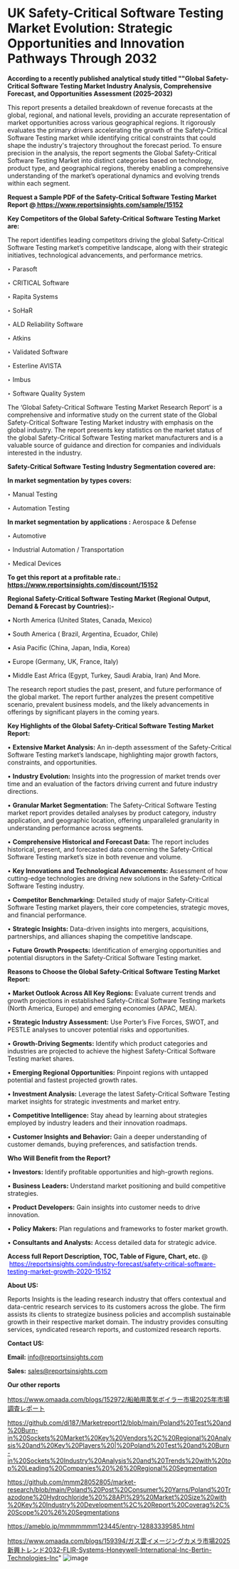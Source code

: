 # UK Safety-Critical Software Testing Market Evolution: Strategic Opportunities and Innovation Pathways Through 2032

<strong>According to a recently published analytical study titled ""Global Safety-Critical Software Testing Market Industry Analysis, Comprehensive Forecast, and Opportunities Assessment (2025–2032)</strong>

This report presents a detailed breakdown of revenue forecasts at the global, regional, and national levels, providing an accurate representation of market opportunities across various geographical regions. It rigorously evaluates the primary drivers accelerating the growth of the Safety-Critical Software Testing market while identifying critical constraints that could shape the industry's trajectory throughout the forecast period. To ensure precision in the analysis, the report segments the Global Safety-Critical Software Testing Market into distinct categories based on technology, product type, and geographical regions, thereby enabling a comprehensive understanding of the market’s operational dynamics and evolving trends within each segment.

<strong>Request a Sample PDF of the Safety-Critical Software Testing Market Report </strong><strong>@<a href=https://www.reportsinsights.com/sample/15152 style=color:#0000ff;> https://www.reportsinsights.com/sample/15152</a></strong></font>

<strong>Key Competitors of the Global Safety-Critical Software Testing Market are:</strong>

The report identifies leading competitors driving the global Safety-Critical Software Testing market’s competitive landscape, along with their strategic initiatives, technological advancements, and performance metrics.

‣ Parasoft

‣ CRITICAL Software

‣ Rapita Systems

‣ SoHaR

‣ ALD Reliability Software

‣ Atkins

‣ Validated Software

‣ Esterline AVISTA

‣ Imbus

‣ Software Quality System

The ‘Global Safety-Critical Software Testing Market Research Report’ is a comprehensive and informative study on the current state of the Global Safety-Critical Software Testing Market industry with emphasis on the global industry. The report presents key statistics on the market status of the global Safety-Critical Software Testing market manufacturers and is a valuable source of guidance and direction for companies and individuals interested in the industry.

<strong>Safety-Critical Software Testing Industry Segmentation covered are:</strong>

<strong>In market segmentation by types covers: </strong> 

‣ Manual Testing

‣ Automation Testing

<strong>In market segmentation by applications :</strong> 
Aerospace & Defense

‣ Automotive

‣ Industrial Automation / Transportation

‣ Medical Devices

<strong>To get this report at a profitable rate.: <a href=https://www.reportsinsights.com/discount/15152 style=color:#0000ff;>https://www.reportsinsights.com/discount/15152</a></strong></font>

<strong>Regional Safety-Critical Software Testing Market (Regional Output, Demand &amp; Forecast by Countries):-</strong>

• North America (United States, Canada, Mexico)

• South America ( Brazil, Argentina, Ecuador, Chile)

• Asia Pacific (China, Japan, India, Korea)

• Europe (Germany, UK, France, Italy)

• Middle East Africa (Egypt, Turkey, Saudi Arabia, Iran) And More.

The research report studies the past, present, and future performance of the global market. The report further analyzes the present competitive scenario, prevalent business models, and the likely advancements in offerings by significant players in the coming years.

<strong>Key Highlights of the Global Safety-Critical Software Testing Market Report:</strong>

• <strong>Extensive Market Analysis:</strong> An in-depth assessment of the Safety-Critical Software Testing market’s landscape, highlighting major growth factors, constraints, and opportunities.

• <strong>Industry Evolution:</strong> Insights into the progression of market trends over time and an evaluation of the factors driving current and future industry directions.

• <strong>Granular Market Segmentation:</strong> The Safety-Critical Software Testing market report provides detailed analyses by product category, industry application, and geographic location, offering unparalleled granularity in understanding performance across segments.

• <strong>Comprehensive Historical and Forecast Data:</strong> The report includes historical, present, and forecasted data concerning the Safety-Critical Software Testing market’s size in both revenue and volume.

• <strong>Key Innovations and Technological Advancements:</strong> Assessment of how cutting-edge technologies are driving new solutions in the Safety-Critical Software Testing industry.

• <strong>Competitor Benchmarking:</strong> Detailed study of major Safety-Critical Software Testing market players, their core competencies, strategic moves, and financial performance.

• <strong>Strategic Insights:</strong> Data-driven insights into mergers, acquisitions, partnerships, and alliances shaping the competitive landscape.

• <strong>Future Growth Prospects:</strong> Identification of emerging opportunities and potential disruptors in the Safety-Critical Software Testing market.

<strong>Reasons to Choose the Global Safety-Critical Software Testing Market Report:</strong>

• <strong>Market Outlook Across All Key Regions:</strong> Evaluate current trends and growth projections in established Safety-Critical Software Testing markets (North America, Europe) and emerging economies (APAC, MEA).

• <strong>Strategic Industry Assessment:</strong> Use Porter’s Five Forces, SWOT, and PESTLE analyses to uncover potential risks and opportunities.

• <strong>Growth-Driving Segments:</strong> Identify which product categories and industries are projected to achieve the highest Safety-Critical Software Testing market shares.

• <strong>Emerging Regional Opportunities:</strong> Pinpoint regions with untapped potential and fastest projected growth rates.

• <strong>Investment Analysis:</strong> Leverage the latest Safety-Critical Software Testing market insights for strategic investments and market entry.

• <strong>Competitive Intelligence:</strong> Stay ahead by learning about strategies employed by industry leaders and their innovation roadmaps.

• <strong>Customer Insights and Behavior:</strong> Gain a deeper understanding of customer demands, buying preferences, and satisfaction trends.

<strong>Who Will Benefit from the Report?</strong>

• <strong>Investors:</strong> Identify profitable opportunities and high-growth regions.

• <strong>Business Leaders:</strong> Understand market positioning and build competitive strategies.

• <strong>Product Developers:</strong> Gain insights into customer needs to drive innovation.

• <strong>Policy Makers:</strong> Plan regulations and frameworks to foster market growth.

• <strong>Consultants and Analysts:</strong> Access detailed data for strategic advice.
</ul>
<strong>Access full Report Description, TOC, Table of Figure, Chart, etc. </strong>@  <a href=https://reportsinsights.com/industry-forecast/safety-critical-software-testing-market-growth-2020-15152 style=color:#0000ff;>https://reportsinsights.com/industry-forecast/safety-critical-software-testing-market-growth-2020-15152</a></font>

<strong><strong>About US</strong>:</strong>

Reports Insights is the leading research industry that offers contextual and data-centric research services to its customers across the globe. The firm assists its clients to strategize business policies and accomplish sustainable growth in their respective market domain. The industry provides consulting services, syndicated research reports, and customized research reports.

<strong>Contact US:</strong>

<p class=""""><b>Email:</b> <a href=mailto:info@reportsinsights.com>info@reportsinsights.com</a></p>
<p class=""""><b>Sales:</b> <a href=mailto:sales@reportsinsights.com>sales@reportsinsights.com</a></p>

<strong>Our other reports</strong>

<a href=https://www.omaada.com/blogs/152972/船舶用蒸気ボイラー市場2025年市場調査レポート>https://www.omaada.com/blogs/152972/船舶用蒸気ボイラー市場2025年市場調査レポート</a>

<a href=https://github.com/di187/Marketreport12/blob/main/Poland%20Test%20and%20Burn-in%20Sockets%20Market%20Key%20Vendors%2C%20Regional%20Analysis%20and%20Key%20Players%20|%20Poland%20Test%20and%20Burn-in%20Sockets%20Industry%20Analysis%20and%20Trends%20with%20top%20Leading%20Companies%20%26%20Regional%20Segmentation>https://github.com/di187/Marketreport12/blob/main/Poland%20Test%20and%20Burn-in%20Sockets%20Market%20Key%20Vendors%2C%20Regional%20Analysis%20and%20Key%20Players%20|%20Poland%20Test%20and%20Burn-in%20Sockets%20Industry%20Analysis%20and%20Trends%20with%20top%20Leading%20Companies%20%26%20Regional%20Segmentation</a>

<a href=https://github.com/mmm28052805/market-research/blob/main/Poland%20Post%20Consumer%20Yarns/Poland%20Trazodone%20Hydrochloride%20%28API%29%20Market%20Size%20with%20Key%20Industry%20Development%2C%20Report%20Coverag%2C%20Scope%20%26%20Segmentations>https://github.com/mmm28052805/market-research/blob/main/Poland%20Post%20Consumer%20Yarns/Poland%20Trazodone%20Hydrochloride%20%28API%29%20Market%20Size%20with%20Key%20Industry%20Development%2C%20Report%20Coverag%2C%20Scope%20%26%20Segmentations</a>

<a href=https://ameblo.jp/mmmmmmm123445/entry-12883339585.html>https://ameblo.jp/mmmmmmm123445/entry-12883339585.html</a>

<a href=https://www.omaada.com/blogs/159394/ガス雲イメージングカメラ市場2025新興トレンド2032-FLIR-Systems-Honeywell-International-Inc-Bertin-Technologies-Inc>https://www.omaada.com/blogs/159394/ガス雲イメージングカメラ市場2025新興トレンド2032-FLIR-Systems-Honeywell-International-Inc-Bertin-Technologies-Inc</a>"
![image](https://github.com/user-attachments/assets/7770c4c6-f0b2-42aa-9879-0f573c8a0a8a)
